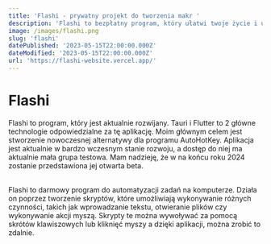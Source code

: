 ```yaml
---
title: 'Flashi - prywatny projekt do tworzenia makr '
description: 'Flashi to bezpłatny program, który ułatwi twoje życie i uczyni pracę na komputerową szybszą i łatwiejszą niż kiedykolwiek wcześniej!'
image: /images/flashi.png
slug: 'flashi'
datePublished: '2023-05-15T22:00:00.000Z'
dateModified: '2023-05-15T22:00:00.000Z'
url: 'https://flashi-website.vercel.app/'
---
```


# Flashi

Flashi to program, który jest aktualnie rozwijany. Tauri i Flutter to 2 główne technologie odpowiedzialne za tę aplikację. Moim głównym celem jest stworzenie nowoczesnej alternatywy dla programu AutoHotKey. Aplikacja jest aktualnie w bardzo wczesnym stanie rozwoju, a dostęp do niej ma aktualnie mała grupa testowa. Mam nadzieję, że w na końcu roku 2024 zostanie przedstawiona jej otwarta beta.

\
Flashi to darmowy program do automatyzacji zadań na komputerze. Działa on poprzez tworzenie skryptów, które umożliwiają wykonywanie różnych czynności, takich jak wprowadzanie tekstu, otwieranie plików czy wykonywanie akcji myszą. Skrypty te można wywoływać za pomocą skrótów klawiszowych lub kliknięć myszy a dzięki aplikacji, można zrobić to zdalnie.